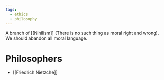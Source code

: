 ```yaml
---
tags:
  - ethics
  - philosophy
---
```

A branch of [[Nihilism]] (There is no such thing as moral right and wrong).
We should abandon all moral language.
# Philosophers
- [[Friedrich Nietzche]]